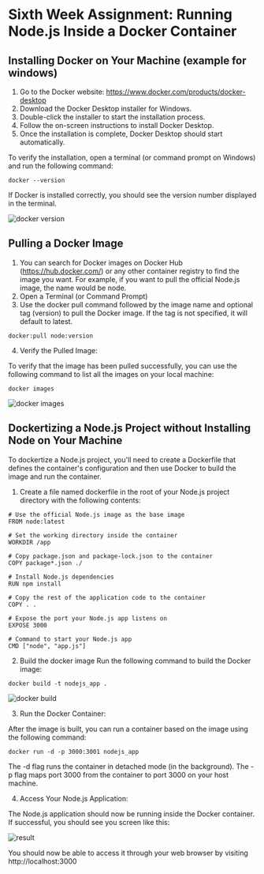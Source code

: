 # Sixth Week Assignment: Running Node.js Inside a Docker Container

## Installing Docker on Your Machine (example for windows)
1. Go to the Docker website: https://www.docker.com/products/docker-desktop
2. Download the Docker Desktop installer for Windows.
3. Double-click the installer to start the installation process.
4. Follow the on-screen instructions to install Docker Desktop.
5. Once the installation is complete, Docker Desktop should start automatically.

To verify the installation, open a terminal (or command prompt on Windows) and run the following command:

``` docker --version ```

If Docker is installed correctly, you should see the version number displayed in the terminal.

![docker version](images/docker.png)

## Pulling a Docker Image
1. You can search for Docker images on Docker Hub (https://hub.docker.com/) or any other container registry to find the image you want. For example, if you want to pull the official Node.js image, the name would be node.
2. Open a Terminal (or Command Prompt)
3. Use the docker pull command followed by the image name and optional tag (version) to pull the Docker image. If the tag is not specified, it will default to latest.

``` docker:pull node:version ```

4. Verify the Pulled Image:

To verify that the image has been pulled successfully, you can use the following command to list all the images on your local machine:

``` docker images ```

![docker images](images/docker2.png)

## Dockertizing a Node.js Project without Installing Node on Your Machine

To dockertize a Node.js project, you'll need to create a Dockerfile that defines the container's configuration and then use Docker to build the image and run the container.

1. Create a file named dockerfile in the root of your Node.js project directory with the following contents:

``` 
# Use the official Node.js image as the base image
FROM node:latest

# Set the working directory inside the container
WORKDIR /app

# Copy package.json and package-lock.json to the container
COPY package*.json ./

# Install Node.js dependencies
RUN npm install

# Copy the rest of the application code to the container
COPY . .

# Expose the port your Node.js app listens on
EXPOSE 3000

# Command to start your Node.js app
CMD ["node", "app.js"] 
```

2. Build the docker image
Run the following command to build the Docker image:

``` docker build -t nodejs_app .  ```

![docker build](images/docker3.png)

3. Run the Docker Container:

After the image is built, you can run a container based on the image using the following command:

``` docker run -d -p 3000:3001 nodejs_app ```

The -d flag runs the container in detached mode (in the background). The -p flag maps port 3000 from the container to port 3000 on your host machine.

4. Access Your Node.js Application:

The Node.js application should now be running inside the Docker container. If successful, you should see you screen like this:

![result](images/)

You should now be able to access it through your web browser by visiting http://localhost:3000